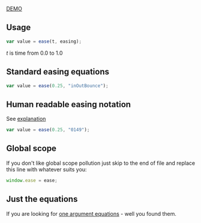 [DEMO](http://canvasquery.com/playground-ease)

## Usage

```javascript
var value = ease(t, easing);
```

*t* is time from 0.0 to 1.0

## Standard easing equations

```javascript
var value = ease(0.25, "inOutBounce");
```

## Human readable easing notation

See [explanation](http://canvasquery.com/playground-ease)

```javascript
var value = ease(0.25, "0149");
```

## Global scope

If you don't like global scope pollution just skip to the end of file and replace this line with whatever suits you:

```javascript
window.ease = ease;
```

## Just the equations

If you are looking for [one argument equations](https://gist.github.com/rezoner/713615dabedb59a15470) - well you found them.